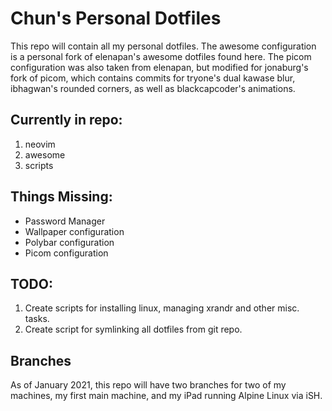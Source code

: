 # Chun's Personal Dotfiles

This repo will contain all my personal dotfiles. The awesome configuration is a personal fork of elenapan's awesome dotfiles found here. The picom configuration was also taken from elenapan, but modified for jonaburg's fork of picom, which contains commits for tryone's dual kawase blur, ibhagwan's rounded corners, as well as blackcapcoder's animations.

## Currently in repo:
1. neovim
2. awesome
3. scripts

## Things Missing:

- Password Manager
- Wallpaper configuration
- Polybar configuration
- Picom configuration

## TODO:
1. Create scripts for installing linux, managing xrandr and other misc. tasks.
2. Create script for symlinking all dotfiles from git repo.

## Branches
As of January 2021, this repo will have two branches for two of my machines, my first main machine, and my iPad running Alpine Linux via iSH.
